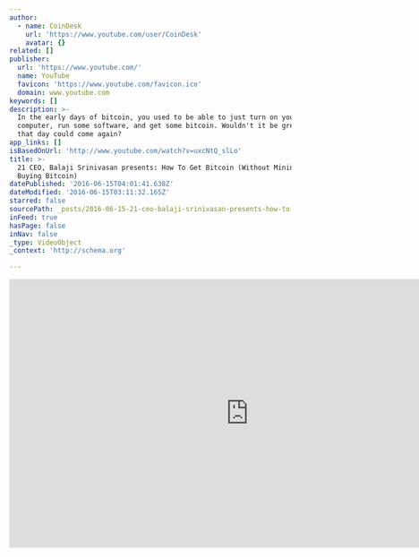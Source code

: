 ```yaml
---
author:
  - name: CoinDesk
    url: 'https://www.youtube.com/user/CoinDesk'
    avatar: {}
related: []
publisher:
  url: 'https://www.youtube.com/'
  name: YouTube
  favicon: 'https://www.youtube.com/favicon.ico'
  domain: www.youtube.com
keywords: []
description: >-
  In the early days of bitcoin, you used to be able to just turn on your
  computer, run some software, and get some bitcoin. Wouldn't it be great if
  that day could come again?
app_links: []
isBasedOnUrl: 'http://www.youtube.com/watch?v=uxcNtQ_slLo'
title: >-
  21 CEO, Balaji Srinivasan presents: How To Get Bitcoin (Without Mining or
  Buying Bitcoin)
datePublished: '2016-06-15T04:01:41.638Z'
dateModified: '2016-06-15T03:11:32.165Z'
starred: false
sourcePath: _posts/2016-06-15-21-ceo-balaji-srinivasan-presents-how-to-get-bitcoin-with.md
inFeed: true
hasPage: false
inNav: false
_type: VideoObject
_context: 'http://schema.org'

---
```

<iframe src="http://cdn.embedly.com/widgets/media.html?src=https%3A%2F%2Fwww.youtube.com%2Fembed%2FuxcNtQ_slLo%3Ffeature%3Doembed&amp;url=http%3A%2F%2Fwww.youtube.com%2Fwatch%3Fv%3DuxcNtQ_slLo&amp;image=https%3A%2F%2Fi.ytimg.com%2Fvi%2FuxcNtQ_slLo%2Fhqdefault.jpg&amp;key=b7d04c9b404c499eba89ee7072e1c4f7&amp;type=text%2Fhtml&amp;schema=youtube" width="854" height="480" scrolling="no" frameborder="0" allowfullscreen="" style=""></iframe>